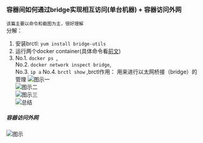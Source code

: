 ### 容器间如何通过bridge实现相互访问(单台机器) + 容器访问外网  
`该篇主要以命令和截图为主，很好理解`  
分解：
1. 安装brctl: `yum install bridge-utils`
2. 运行两个docker container(具体命令看[前文](https://github.com/momokanni/docker/blob/master/README.md))
3. No.1. `docker ps `,  
   No.2. ` docker network inspect bridge `,  
   No.3.   ` ip a `
   No.4. ` brctl show ` ,brctl作用： 用来进行以太网桥接（bridge）的管理 
![图示一](https://github.com/momokanni/docker/blob/master/piture/bridge_2.png)  
![图示二](https://github.com/momokanni/docker/blob/master/piture/bridge_3.png)  
![图示三](https://github.com/momokanni/docker/blob/master/piture/bridge_4.png)  
![总结](https://github.com/momokanni/docker/blob/master/piture/bridge_1.png)

##### 容器访问外网
![图示](https://github.com/momokanni/docker/blob/master/piture/bridge_5.png)
